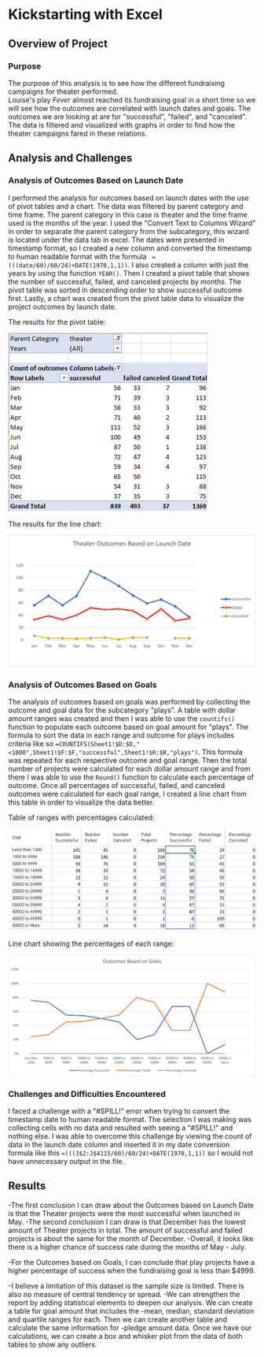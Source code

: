 # Kickstarting with Excel

## Overview of Project

### Purpose

The purpose of this analysis is to see how the different fundraising campaigns for theater performed.   
Louise's play *Fever* almost reached its fundraising goal in a short time so we will see how the outcomes are correlated with launch dates and goals.
The outcomes we are looking at are for "successful", "failed", and "canceled". The data is filtered and visualized with graphs in order to find how the theater campaigns fared in these relations.

## Analysis and Challenges

### Analysis of Outcomes Based on Launch Date

I performed the analysis for outcomes based on launch dates with the use of pivot tables and a chart.
The data was filtered by parent category and time frame. The parent category in this case is theater and the time frame used is the months of the year. 
I used the "Convert Text to Columns Wizard" in order to separate the parent category from the subcategory, this wizard is located under the data tab in excel. The dates were presented in timestamp format, so I created a new column and converted the timestamp to human readable
format with the formula ` =(((date/60)/60/24)+DATE(1970,1,1))`. I also created a column with just the years by using the function `YEAR()`. Then I created a pivot table that shows the number of successful, failed, and canceled projects by months. The pivot table was sorted
in descending order to show successful outcome first. Lastly, a chart was created from the pivot table data to visualize the project outcomes by launch date. 

The results for the pivot table:

![PivotTable_Theater_Outcomes.png](/resources/PivotTable_Theater_Outcomes.png)

The results for the line chart:

![Theater_Outcomes_vs_Launch.png](/resources/Theater_Outcomes_vs_Launch.png)

### Analysis of Outcomes Based on Goals

The analysis of outcomes based on goals was performed by collecting the outcome and goal data for the subcategory "plays". A table with dollar amount ranges was created and then I was able to use the `countifs()` function to populate each outcome based on
goal amount for "plays". The formula to sort the data in each range and outcome for plays includes criteria like so `=COUNTIFS(Sheet1!$D:$D,"<1000",Sheet1!$F:$F,"successful",Sheet1!$R:$R,"plays")`. This formula was repeated for each respective outcome and goal range. Then the total number of projects were calculated for each dollar amount range and
from there I was able to use the `Round()` function to calculate each percentage of outcome. Once all percentages of successful, failed, and canceled outcomes were calculated for each goal range, I created a line chart from this table in order to visualize the data better. 

Table of ranges with percentages calculated:

![Table_Outcomes_vs_Goals.png](/resources/Table_Outcomes_vs_Goals.png)

Line chart showing the percentages of each range:

![Outcomes_vs_Goals.png](/resources/Outcomes_vs_Goals.png)

### Challenges and Difficulties Encountered

I faced a challenge with a "#SPILL!" error when trying to convert the timestamp date to human readable format. 
The selection I was making was collecting cells with no data and resulted with seeing a "#SPILL!" and nothing else. I was able to overcome this challenge by
viewing the count of data in the launch date column and inserted it in my date conversion formula like this `=(((J$2:J$4115/60)/60/24)+DATE(1970,1,1))` so I would not have unnecessary output in the file.
 

## Results

-The first conclusion I can draw about the Outcomes based on Launch Date is that the Theater projects were the most successful when launched in May.
-The second conclusion I can draw is that December has the lowest amount of Theater projects in total. The amount of successful and failed projects is about the same for the month of December.
-Overall, it looks like there is a higher chance of success rate during the months of May - July.

-For the Outcomes based on Goals, I can conclude that play projects have a higher percentage of success when the fundraising goal is less than $4999.

-I believe a limitation of this dataset is the sample size is limited. There is also no measure of central tendency or spread. 
-We can strengthen the report by adding statistical elements to deepen our analysis. We can create a table for goal amount that includes the 
-mean, median, standard deviation and quartile ranges for each. Then we can create another table and calculate the same information for
-pledge amount data. Once we have our calculations, we can create a box and whisker plot from the data of both tables to show any outliers.
